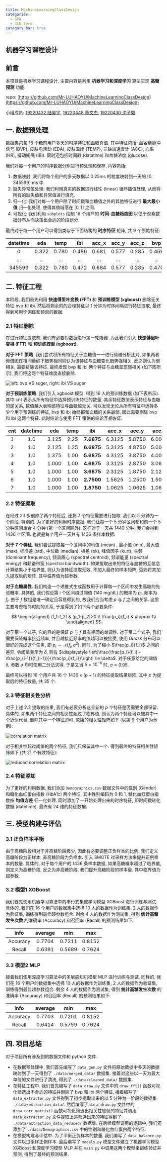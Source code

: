 ```yaml
---
title: MachineLearningClassDesign
categories: 
  - GPA
  - 4th-term
category_bar: true
---
```


## 机器学习课程设计

## 前言

本项目是机器学习课程设计, 主要内容是利用 **机器学习和深度学习** 算法实现 **高糖预测** 功能.

repo: [https://github.com/Mr-LUHAOYU/MachineLearningClassDesign](https://github.com/Mr-LUHAOYU/MachineLearningClassDesign)

小组成员: [19220432 陆昊宇](https://github.com/Mr-LUHAOYU), [19220448 董文杰](https://github.com/Explorer-Dong), [19220430 沈子毅](https://github.com/saddcas)

## 一. 数据预处理

数据集包含 16 个糖前用户多天的时序特征和血糖真值. 其中特征包括: 血容量脉冲信号 (BVP), 皮肤电活动 (EDA), 皮肤温度 (TEMP), 三轴加速度计 (ACC), 心率 (HR), 搏动间隔 (IBI). 同时还包括时间戳 (datatime) 和血糖浓度 (glucose).

我们对每一个用户的时序数据分别进行预处理和保存. 内容包括:

1. 数据映射: 我们将每个用户的多天数据以 0.25ms 的粒度映射到一天的 $[0, 345599]$ ms 中.
2. 缺失异常值处理: 我们利用真实的数据进行线性 (linear) 循环插值处理, 从而将所有的缺失值和异常值进行填充.
3. 归一化: 我们对每一个用户除了时间戳和血糖值之外的其他特征进行 **最大最小值** 归一化处理, 使得其值域落在 $[0, 1]$ 之间.
4. 可视化: 我们利用 `subplots` 绘制 16 个用户的 **时间-血糖趋势图** 以便于观察数据分布从而决策出合适的阶段划分.

最终对于每一个用户可以得到类似于下面结构的 **时序特征** 矩阵, 共 9 个原始特征:


| datetime |  eda  | temp |  ibi  | acc_x | acc_y | acc_z |  bvp  |  hr  |
| :------: | :---: | :---: | :---: | :---: | :---: | :---: | :---: | :---: |
|    0    | 0.322 | 0.780 | 0.486 | 0.681 | 0.577 | 0.285 | 0.469 | 0.342 |
|   ...   |  ...  |  ...  |  ...  |  ...  |  ...  |  ...  |  ...  |  ...  |
|  345599  | 0.322 | 0.780 | 0.472 | 0.684 | 0.577 | 0.285 | 0.470 | 0.343 |

## 二. 特征工程

本阶段, 我们首先利用 **快速傅里叶变换 (FFT)** 和 **预训练模型 (xgboost)** 删除无关特征 bvp 和 ibi.  然后将剩余的的合理特征以 $1$ 分钟为时序间隔进行特征提取, 最终得到可用于训练和预测的数据.

### 2.1 特征删除

在进行特征提取前, 我们有必要对数据进行第一轮降维. 为此我们引入 **快速傅里叶变换 (FFT)** 和 **预训练模型 (xgboost)**.

**对于 FFT 策略**. 我们尝试将所有特征关于血糖值一一进行频谱分析比对, 如果两者频谱图在相同量纲下趋势相同则认为该特征与血糖变化趋势强相关, 反之则认为弱相关, 需要排除该特征. 最终发现 bvp 和 ibi 两个特征与血糖呈现弱相关 (如下图所示), 我们将这两个特征维度直接删除.

![left: bvp VS suger, right: ibi VS suger](https://dwj-oss.oss-cn-nanjing.aliyuncs.com/images/202409050937875.png)

**对于预训练策略**. 我们引入 xgboost 模型, 得到 16 人的预训练数据 (如下表所示). 其中 $\text{cnt}$ 表示从所有特征中选择预训练特征的数量, 其余特征数值表示特征与血糖的逆关系, 数值越大表明该特征与血糖越无关. 可以发现无论从所有特征中选择多少个用于预训练的特征, bvp 和 ibi 始终都和血糖的关系最弱, 因此需要删除 bvp 和 ibi 这两个特征. 此时结论与使用 FFT 策略的结论互相佐证.


| cnt | datetime |  eda  | temp |    ibi    | acc\_x | acc\_y | acc\_z |    bvp    |   hr   |
| :-: | :------: | :---: | :--: | :--------: | :----: | :----: | :----: | :--------: | :----: |
|  1  |   1.0   | 3.125 | 2.25 | **7.6875** | 6.3125 | 5.8750 | 6.0000 | **8.9375** | 3.8125 |
|  2  |   1.0   | 2.125 | 1.25 | **6.6875** | 5.3125 | 4.8750 | 5.0000 | **7.9375** | 2.8125 |
|  3  |   1.0   | 1.375 | 1.00 | **5.6875** | 4.3125 | 3.8750 | 4.0000 | **6.9375** | 1.8125 |
|  4  |   1.0   | 1.000 | 1.00 | **4.6875** | 3.3125 | 2.8750 | 3.0625 | **5.9375** | 1.1250 |
|  5  |   1.0   | 1.000 | 1.00 | **3.6875** | 2.3125 | 1.8750 | 2.1250 | **4.9375** | 1.0625 |
|  6  |   1.0   | 1.000 | 1.00 | **2.7500** | 1.5625 | 1.2500 | 1.5000 | **3.9375** | 1.0000 |
|  7  |   1.0   | 1.000 | 1.00 | **1.8750** | 1.0625 | 1.0625 | 1.0625 | **2.9375** | 1.0000 |

### 2.2 特征提取

在经过 2.1 步删除了两个特征后, 还剩 7 个特征需要进行提取. 我们以 5 分钟为一个阶段. 特别的, 为了更好的利用时序数据, 我们让每一个 5 分钟区间都和前一个 5 分钟区间重合 4 分钟 (第一个区间除外). 这样对于一天共 1440 分钟, 我们会得到 1436 个区间. 也就是每个用户一天共有 1436 条样本数据.

**对于 7 个特征**. 我们尝试提取每一个区间中的均值 (mean) , 最小值 (min), 最大值 (max), 标准差 (std), 中位数 (median), 极差 (pk), 峰值因子 (kurt), 主频 (dominant frequency), 频谱质心 (spectral centroid), 频谱能量 (spectral energy) 和频谱带宽 (spectral bandwidth). 如果提取出来的特征与血糖的互信息计算结果小于临界值, 则认为该特征提取无效, 不加入最终的样本矩阵, 否则将其加入提取后的矩阵. 其中临界值为超参数.

**对于血糖属性**. 我们构造一个递推式生成函数用于计算每一个区间中发生高糖的先验概率. 具体的, 我们假设第 i 个区间超过阈值 (140 mg/dL) 的概率为 $p_i$, 频率为 $f_i$. 由于 $f$ 数组是唯一确定且容易得到的, 故我们应当考虑 $p$ 与 $f$ 之间的关系. 这里主要考虑相邻时刻的关系, 于是得到了如下两个必要条件:

$$
\begin{aligned}
(f_1-f_2) & (p_1-p_2)>0 \\
\frac{p_i}{f_i} & \approx 1\\
\end{aligned}
$$

对于第一个式子, 它的目的是保证 $p$ 与 $f$ 具有相同的单调性. 对于第二个式子, 我们需要保证概率接近频率, 并且越接近频率的值越可以被接受, 使用 $Guass$ 分布可以很好的完成这个任务, 即 $p_i \sim \mathcal{N}(f_i,\sigma^2)$. 同时, 为了缩小 $\frac{p_i}{f_i}$ 之间的差异, 令阈值表示为 $\delta$, 则有 $\displaystyle \left|\frac{\frac{p_i}{f_i} - \frac{p_{i-1}}{f_{i-1}}}{\frac{p_i}{f_i}}\right| \le \delta$. 对于任意给定的阈值 $\delta$, 参数 $\sigma$ 均可使用二分法求得. 于是又当 $\delta = 10^{-6}$ 时, $\sigma \approx 0.05$.

最终可以得到 16 个用户共 16 个 $1436 \times (p+1)$ 的特征提取结果矩阵. 其中 $p$ 为提取后的特征数量, 共 35 个.

### 2.3 特征相关性分析

对于上述 2.2 提取的结果, 我们有必要分析这全新的 $p$ 个特征是否需要全部保留. 具体的, 如果两个特征之间的相关性超过了临界值, 则认为两个特征可以被其中一个近似代替, 删除其中一个特征即可. 原始的相关性矩阵如下 (以第 9 个用户为示例):

![correlation matrix](https://dwj-oss.oss-cn-nanjing.aliyuncs.com/images/202409050938138.png)

对于相关性超过阈值的两个特征, 我们只保留其中一个. 得到最终的特征相关性矩阵如下 (共 21 个有效特征):

![reduced correlation matrix](https://dwj-oss.oss-cn-nanjing.aliyuncs.com/images/202409050938971.png)

### 2.4 特征添加

为了更好的利用数据, 我们添加 `Demographics.csv` 数据文件中的性别 (Gender) 和糖化血红蛋白指数 (HbA1c) 两个特征. 其中性别编码为 0 和 1, 糖化血红蛋白指数按 **均值方差** 归一化处理. 同时添加了一开始处理出来的时序特征, 即时间戳转化数据 (datetime). 最终有 24 维的特征数据.

## 三. 模型构建与评估

### 3.1 正负样本平衡

由于高糖阶段相对于非高糖阶段极少, 因此有必要调整正负样本的比例. 我们定义高糖阶段为正样本, 非高糖阶段为负样本. 引入 $\text{SMOTE}$ 过采样方法来提升正例样本的数量. 具体的, 对于每个用户的 1436 条样本数据, 如果高糖概率超过了临界值, 则定义为高糖阶段, 反之为非高糖阶段, 我们提升高糖阶段的样本量. 其中临界值为超参数.

### 3.2 模型1 XGBoost

我们首先使用机器学习算法中的串行式集成学习模型 XGBoost 进行训练与测试. 具体的, 我们在 $16$ 个用户的数据集中选择 $10$ 人的数据作为训练集, $2$ 人的数据作为验证集, 训练得到最佳超参数组合. 剩余 $4$ 人的数据作为测试集, 得到 **统计高糖发生次数** 的准确率 (Accuracy) 和召回率 (Recall) 的预测结果如下:


|   info   | average |  min  |  max  |
| :------: | :-----: | :----: | :----: |
| Accuracy | 0.7704 | 0.7211 | 0.8152 |
|  Recall  | 0.6391 | 0.5689 | 0.7624 |

### 3.3 模型2 MLP	

接着我们使用深度学习算法中的多层感知机模型 MLP 进行训练与测试. 同样的, 我们在 $16$ 个用户的数据集中选择 $10$ 人的数据作为训练集, $2$ 人的数据作为验证集, 训练得到最佳超参数组合. 剩余 $4$ 人的数据作为测试集, 得到 **统计高糖发生次数** 的准确率 (Accuracy) 和召回率 (Recall) 的预测结果如下:


|   info   | average |  min  |  max  |
| :------: | :-----: | :----: | :----: |
| Accuracy | 0.7703 | 0.7201 | 0.8152 |
|  Recall  | 0.6414 | 0.5759 | 0.7624 |

## 四. 项目总结

对于项目所有涉及到的数据文件和 python 文件.

- 在数据预处理中. 我们首先编写了 `data_gen.py` 文件将原始数据中多天的数据映射到了一天得到了 `./data/merged_data/` 数据集. 接着对这些以一天为最大单位的文件进行了清洗, 得到了 `./data/cleaned_data/` 数据集.
- 在特征工程中. 我们首先编写了 `data_draw.py` 文件中的 `draw_fft()` 函数可视化筛选出不合适的特征并删除了 bvp 和 ibi 两个特征, 接着编写了 `data_extractor.py` 文件得到了初步提取出来的以 5 分钟为一阶段的数据集 `./data/extraction_data/`. 然后编写了 `data_draw.py` 文件中的 `draw_corr_matrix()` 函数可视化筛选出相关性较低的特征并调用 `data_extractor.py` 文件提取上述筛选出来的特征得到了 `./data/extraction_data_reduced/` 数据集. 在后续模型调用的逻辑中, 我们还添加了 `./data/Demographics.csv` 中的性别和糖化血红蛋白两个特征.
- 在模型构建与评估中. 为了平衡正负样本的数量, 我们编写了 `data_balance.py` 文件以过采样正例样本. 最后编写了 `models.py` 模型文件建立了机器学习模型 XGBoost 和深度学习模型 MLP 并在 `main.py` 中调用这两个模型来训练验证并预测, 得到了最终的预测结果.
